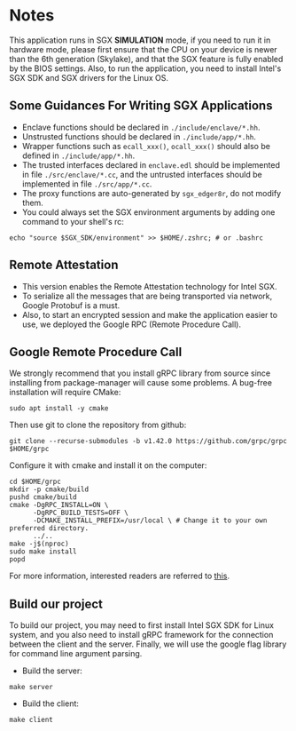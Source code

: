# Notes

This application runs in SGX **SIMULATION** mode, if you need to run it in hardware mode, please first ensure that the CPU on your device is newer than the 6th generation (Skylake), and that the SGX feature is fully enabled by the BIOS settings. Also, to run the application, you need to install Intel's SGX SDK and SGX drivers for the Linux OS.

## Some Guidances For Writing SGX Applications

* Enclave functions should be declared in `./include/enclave/*.hh`.
* Unstrusted functions should be declared in `./include/app/*.hh`.
* Wrapper functions such as `ecall_xxx()`, `ocall_xxx()` should also be defined in `./include/app/*.hh`.
* The trusted interfaces declared in `enclave.edl` should be implemented in file `./src/enclave/*.cc`, and the untrusted interfaces should be implemented in file `./src/app/*.cc`.
* The proxy functions are auto-generated by `sgx_edger8r`, do not modify them.
* You could always set the SGX environment arguments by adding one command to your shell's rc:

```shell
echo "source $SGX_SDK/environment" >> $HOME/.zshrc; # or .bashrc
```

## Remote Attestation

* This version enables the Remote Attestation technology for Intel SGX.
* To serialize all the messages that are being transported via network, Google Protobuf is a must.
* Also, to start an encrypted session and make the application easier to use, we deployed the Google RPC (Remote Procedure Call).

## Google Remote Procedure Call

We strongly recommend that you install gRPC library from source since installing from package-manager will cause some problems. A bug-free installation will require CMake:

```shell
sudo apt install -y cmake
```

Then use git to clone the repository from github:

```shell
git clone --recurse-submodules -b v1.42.0 https://github.com/grpc/grpc $HOME/grpc
```

Configure it with cmake and install it on the computer:

```shell
cd $HOME/grpc
mkdir -p cmake/build
pushd cmake/build
cmake -DgRPC_INSTALL=ON \                
      -DgRPC_BUILD_TESTS=OFF \
      -DCMAKE_INSTALL_PREFIX=/usr/local \ # Change it to your own preferred directory.
      ../..
make -j$(nproc)
sudo make install
popd
```

For more information, interested readers are referred to [this](https://grpc.io).

## Build our project

To build our project, you may need to first install Intel SGX SDK for Linux system, and you also need to install gRPC framework for the connection between the client and the server. Finally, we will use the google flag library for command line argument parsing.

* Build the server:

```shell
make server
```

* Build the client:

```shell
make client
```
